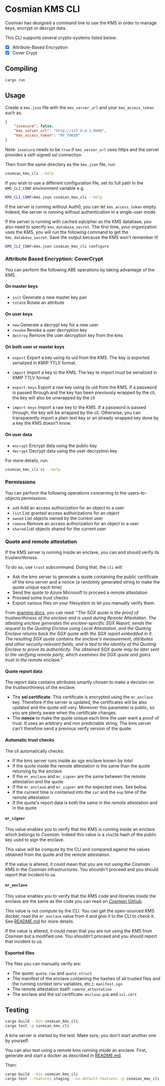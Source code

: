 # Cosmian KMS CLI

Cosmian has designed a command line to use the KMS in order to manage keys, encrypt or decrypt data.

This CLI supports several crypto-systems listed below:

- [X] Attribute-Based Encryption
- [X] Cover Crypt

## Compiling

```sh
cargo run
```

## Usage

Create a `kms.json` file with the `kms_server_url` and your `kms_access_token` such as:

```json
{
    "insecure": false,
    "kms_server_url": "http://127.0.0.1:9998",
    "kms_access_token": "MY_TOKEN"
}
```

Note: `insecure` needs to be `true` if `kms_server_url` uses https and the server provides a self-signed ssl connection

Then from the same directory as the `kms.json` file, run:

```sh
cosmian_kms_cli --help
```

If you wish to use a different configuration file, set its full path in the `KMS_CLI_CONF` environment variable e.g.

```sh
KMS_CLI_CONF=kms.json cosmian_kms_cli --help
```

If the server is running without Auth0, you can let `kms_access_token` empty. Indeed, the server is running without authentication in a single-user mode.

If the server is running with cached sqlcipher as the KMS database, you also need to specify `kms_database_secret`. The first time, your organization uses the KMS, you will run the following command to get the `kms_database_secret`. Save the output because the KMS won't remember it!

```sh
KMS_CLI_CONF=kms.json cosmian_kms_cli configure
```

### Attribute Based Encryption: CoverCrypt

You can perform the following ABE operations by taking advantage of the KMS.

#### On master keys

- `init` Generate a new master key pair
- `rotate` Rotate an attribute

#### On user keys

- `new` Generate a decrypt key for a new user
- `revoke` Revoke a user decryption key
- `destroy` Remove the user decryption key from the kms

#### On both user or master keys

- `export` Export a key using its uid from the KMS. The key is exported serialized in KMIP TTLV format.
- `import` Import a key to the KMS. The key to import must be serialized in KMIP TTLV format

- `export-keys` Export a raw key using its uid from the KMS. If a password is passed through and the key has been previously wrapped by the cli, the key will also be unwrapped by the cli
- `import-keys` Import a raw key to the KMS. If a password is passed through, the key will be wrapped by the cli. Otherwise, you can transparently import a plain text key or an already wrapped key done by a key the KMS doesn't know.

#### On user data

- `encrypt` Encrypt data using the public key
- `decrypt` Decrypt data using the user decryption key

For more details, run:

```sh
cosmian_kms_cli cc --help
```

### Permissions

You can perform the following operations concerning to the users-to-objects permissions.

- `add` Add an access authorization for an object to a user
- `list` List granted access authorizations for an object
- `owned` List objects owned by the current user
- `remove` Remove an access authorization for an object to a user
- `shared` List objects shared for the current user

### Quote and remote attestation

If the KMS server is running inside an enclave, you can and should verify its trustworthiness.

To do so, use `trust` subcommand. Doing that, the `cli` will:

- Ask the kms server to generate a quote containing the public certificate of the kms server and a nonce (a randomly generated string to make the quote unique each time)
- Send the quote to Azure Microsoft to proceed a remote attestation
- Proceed some trust checks
- Export various files on your filesystem to let you manually verify them.

From [gramine docs](https://gramine.readthedocs.io/en/latest/sgx-intro.html#term-sgx-quote), you can read: "*The SGX quote is the proof of trustworthiness of the enclave and is used during Remote Attestation. The attesting enclave generates the enclave-specific SGX Report, sends the request to the Quoting Enclave using Local Attestation, and the Quoting Enclave returns back the SGX quote with the SGX report embedded in it. The resulting SGX quote contains the enclave's measurement, attributes and other security-relevant fields, and is tied to the identity of the Quoting Enclave to prove its authenticity. The obtained SGX quote may be later sent to the verifying remote party, which examines the SGX quote and gains trust in the remote enclave.*"

#### Quote report data

The report data contains attributes smartly chosen to make a decision on the trustworthiness of the enclave.

- The __ssl certificate__. This certificate is encrypted using the `mr_enclave` key. Therefore if the server is updated, the certificates will be also updated and the quote will vary. Moreover this parameter is public, so you are plenty aware when the certificate changes.
- The __nonce__ to make the quote unique each time the user want a proof of trust. It uses an arbitrary and non predictable string. The kms server can't therefore send a previous verify version of the quote.

#### Automatic trust checks

The cli automatically checks:

- If the kms server runs inside an sgx enclave known by *Intel*
- If the quote inside the remote attestation is the same than the quote returning by the enclave
- If the `mr_enclave` and `mr_signer` are the same between the remote attestation and the quote
- If the `mr_enclave` and `mr_signer` are the expected ones. See below.
- If the current time is contained into the `iat` and the `exp` time of the remote attestation
- If the quote's report data is both the same in the remote attestation and in the quote

#### `mr_signer`

This value enables you to verify that the KMS is running inside an enclave which belongs to *Cosmian*. Indeed this value is a `sha256` hash of the public key used to sign the enclave.

This value will be compute by the CLI and compared against the values obtained from the quote and the remote attestation.

If the value is altered, it could mean that you are not using the *Cosmian* KMS in the *Cosmian* infrastructures. You shouldn't proceed and you should report that incident to us.

#### `mr_enclave`

This value enables you to verify that the KMS code and libraries inside the enclave are the same as the code you can read on [*Cosmian* Github](https://github.com/Cosmian).

This value is not compute by the CLI. You can get the open-sourced KMS docker, read the `mr_enclave` value from it and give it to the CLI to check it. See [README.md](../../enclave/README.md#emulate) for more details.

If the value is altered, it could mean that you are not using the KMS from *Cosmian* but a modified one. You shouldn't proceed and you should report that incident to us.

#### Exported files

The files you can manually verify are:

- The quote: `quote.raw` and `quote.struct`
- The manifest of the enclave containing the hashes of all trusted files and the running context (env variables, etc.): `manifest.sgx`
- The remote attestation itself: `remote_attestation`
- The enclave and the ssl certificate: `enclave.pub` and `ssl.cert`

## Testing

```sh
cargo build --bin cosmian_kms_cli
cargo test -p cosmian_kms_cli
```

A kms server is started by the test. Make sure, you don't start another one by yourself.

You can also test using a remote kms running inside an enclave. First, generate and start a docker as described in [README.md](../../enclave/README.md).

Then:

```sh
cargo build --bin cosmian_kms_cli
cargo test --features staging --no-default-features -p cosmian_kms_cli
```
